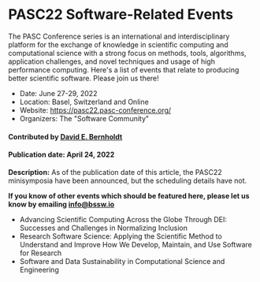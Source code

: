 # PASC22 Software-Related Events

The PASC Conference series is an international and interdisciplinary platform for the exchange of knowledge in scientific computing and computational science with a strong focus on methods, tools, algorithms, application challenges, and novel techniques and usage of high performance computing. Here's a list of events that relate to producing better scientific software.  Please join us there!

- Date: June 27-29, 2022
- Location: Basel, Switzerland and Online
- Website: https://pasc22.pasc-conference.org/
- Organizers: The "Software Community"

#### Contributed by [David E. Bernholdt](https://github.com/bernhold "David E. Bernholdt GitHub profile")

#### Publication date: April 24, 2022

**Description:** As of the publication date of this article, the PASC22 minisymposia have been announced, but the scheduling details have not.

**If you know of other events which should be featured here, please let us know by emailing info@bssw.io**

- Advancing Scientific Computing Across the Globe Through DEI: Successes and Challenges in Normalizing Inclusion
- Research Software Science: Applying the Scientific Method to Understand and Improve How We Develop, Maintain, and Use Software for Research
- Software and Data Sustainability in Computational Science and Engineering


<!---
Publish: yes
Pinned: no
Topics: projects and organizations, conferences and workshops
--->
